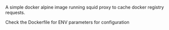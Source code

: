 A simple docker alpine image running squid proxy to cache docker registry requests. 

Check the Dockerfile for ENV parameters for configuration
